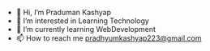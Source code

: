 - 👋 Hi, I’m Praduman Kashyap
- 👀 I’m interested in Learning Technology
- 🌱 I’m currently learning WebDevelopment
- 📫 How to reach me pradhyumkashyap223@gmail.com

<!---
Praduman07/Praduman07 is a ✨ special ✨ repository because its `README.md` (this file) appears on your GitHub profile.
You can click the Preview link to take a look at your changes.
--->
